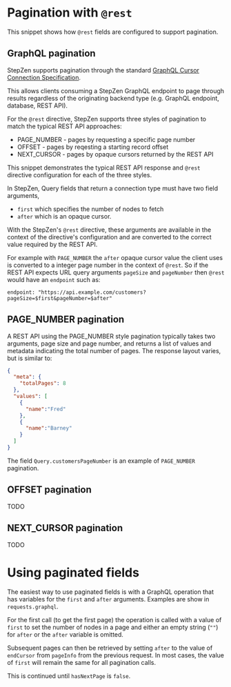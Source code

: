 # Pagination with `@rest`

This snippet shows how `@rest` fields are configured to support pagination.

## GraphQL pagination

StepZen supports pagination through the standard
[GraphQL Cursor Connection Specification](https://relay.dev/graphql/connections.htm).

This allows clients consuming a StepZen GraphQL endpoint to page through results
regardless of the originating backend type (e.g. GraphQL endpoint, database, REST API).

 For the `@rest` directive, StepZen supports three styles of pagination to match the typical REST API approaches:

 - PAGE_NUMBER - pages by requesting a specific page number
 - OFFSET - pages by reqesting a starting record offset
 - NEXT_CURSOR - pages by opaque cursors returned by the REST API

This snippet demonstrates the typical REST API response and `@rest` directive configuration for each of the three styles. 

In StepZen, Query fields that return a connection type must have two field arguments, 
- `first` which specifies the number of nodes to fetch
- `after` which is an opaque cursor. 

With the StepZen's `@rest` directive, these arguments are available in the context of the directive's configuration and are converted to the correct value required by the REST API.

For example with `PAGE_NUMBER` the `after` opaque cursor value the client uses
is converted to a integer page number in the context of `@rest`. So if the
REST API expects URL query arguments `pageSize` and `pageNumber` then `@rest` would have
an `endpoint` such as:
```
endpoint: "https://api.example.com/customers?pageSize=$first&pageNumber=$after"
```

## PAGE_NUMBER pagination

A REST API using the PAGE_NUMBER style pagination typically takes two arguments,  page size and page number, 
and returns a list of values and metadata indicating the total number of pages. The response layout
varies, but is similar to:
```json
{
  "meta": {
    "totalPages": 8
  },
  "values": [
    {
      "name":"Fred"
    },
    {
      "name":"Barney"
    }
  ]
}
```

The field `Query.customersPageNumber` is an example of `PAGE_NUMBER` pagination.


## OFFSET pagination

TODO

## NEXT_CURSOR pagination

TODO

# Using paginated fields

The easiest way to use paginated fields is with a GraphQL operation
that has variables for the `first` and `after` arguments. Examples
are show in `requests.graphql`.

For the first call (to get the first page) the operation is called
with a value of `first` to set the number of nodes in a page
and either an empty string (`""`) for `after` or the `after` variable is omitted.

Subsequent pages can then be retrieved by setting `after` to the value of `endCursor` from `pageInfo` from the previous request.  In most cases, the value of `first` will remain the same for all pagination calls.

This is continued until `hasNextPage` is `false`.

